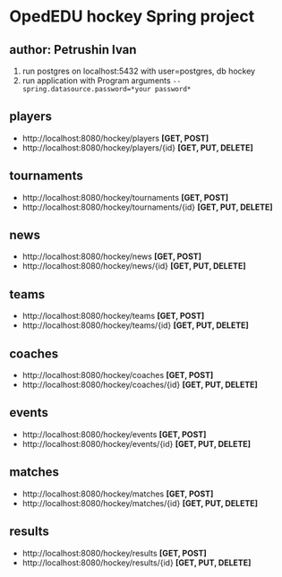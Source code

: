 # OpedEDU hockey Spring project
## author: Petrushin Ivan

1. run postgres on localhost:5432 with user=postgres, db hockey
2. run application with Program arguments
`--spring.datasource.password=*your password*`

## players
- http://localhost:8080/hockey/players **[GET, POST]**
- http://localhost:8080/hockey/players/{id} **[GET, PUT, DELETE]**

## tournaments
- http://localhost:8080/hockey/tournaments **[GET, POST]**
- http://localhost:8080/hockey/tournaments/{id} **[GET, PUT, DELETE]**

## news
- http://localhost:8080/hockey/news **[GET, POST]**
- http://localhost:8080/hockey/news/{id} **[GET, PUT, DELETE]**

## teams
- http://localhost:8080/hockey/teams **[GET, POST]**
- http://localhost:8080/hockey/teams/{id} **[GET, PUT, DELETE]**


## coaches
- http://localhost:8080/hockey/coaches **[GET, POST]**
- http://localhost:8080/hockey/coaches/{id} **[GET, PUT, DELETE]**

## events
- http://localhost:8080/hockey/events **[GET, POST]**
- http://localhost:8080/hockey/events/{id} **[GET, PUT, DELETE]**

## matches
- http://localhost:8080/hockey/matches **[GET, POST]**
- http://localhost:8080/hockey/matches/{id} **[GET, PUT, DELETE]**

## results
- http://localhost:8080/hockey/results **[GET, POST]**
- http://localhost:8080/hockey/results/{id} **[GET, PUT, DELETE]**
